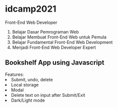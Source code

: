 # idcamp2021
Front-End Web Developer
<ol>
  <li>Belajar Dasar Pemrograman Web</li>
  <li>Belajar Membuat Front-End Web untuk Pemula</li>
  <li>Belajar Fundamental Front-End Web Development</li>
  <li>Menjadi Front-End Web Developer Expert</li>
</ol>

<p>
  <h2>Bookshelf App using Javascript</h2>
  Features:
  <li>Submit, undo, delete</li>
  <li>Local storage</li>
  <li>Modal</li>
  <li>Delete text on input after Submit/Exit</li>
  <li>Dark/Light mode</li>
</p>
